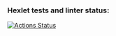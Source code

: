 ### Hexlet tests and linter status:
[![Actions Status](https://github.com/AlekseyRusakoffff/frontend-project-44/workflows/hexlet-check/badge.svg)](https://github.com/AlekseyRusakoffff/frontend-project-44/actions)